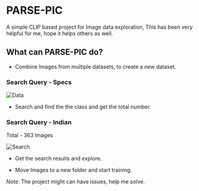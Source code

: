 # PARSE-PIC

A simple CLIP based project for Image data exploration, This has been very helpful for me, hope it helps others as well.


## What can PARSE-PIC do?

- Combine Images from multiple datasets, to create a new dataset.

### Search Query - Specs

![Data](https://github.com/vijishmadhavan/PARSE-PIC/blob/master/Images/download%20(1)-side.png)

- Search and find the the class and get the total number.

### Search Query - Indian

Total - 363 Images

![Search](https://github.com/vijishmadhavan/PARSE-PIC/blob/master/Images/download%20(2)-side.png)

- Get the search results and explore.

- Move Images to a new folder and start training.


*Note:* The project might can have issues, help me solve.

